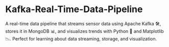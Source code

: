 # Kafka-Real-Time-Data-Pipeline
A real-time data pipeline that streams sensor data using Apache Kafka 🛠️, stores it in MongoDB 📊, and visualizes trends with Python 🐍 and Matplotlib 📉. Perfect for learning about data streaming, storage, and visualization.
